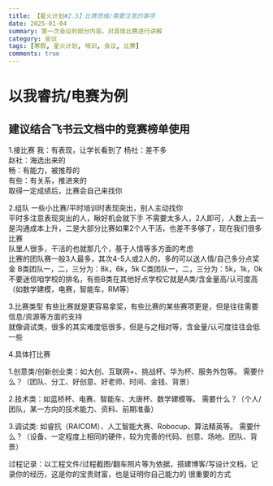 ```yaml
---
title: 【星火计划#2.5】比赛思维/需要注意的事项
date: 2025-01-04
summary: 第一次会议的部分内容，对具体比赛进行讲解
category: 会议
tags: [寒假, 星火计划, 培训, 会议, 比赛]
comments: true
---
```


# 以我睿抗/电赛为例

## 建议结合飞书云文档中的竞赛榜单使用

1.接比赛
我：有表现，让学长看到了 杨社：差不多  
赵社：海选出来的  
畅：有能力，被推荐的  
有些：有关系，推进来的  
取得一定成绩后，比赛会自己来找你

2.组队
一些小比赛/平时培训时表现突出，别人主动找你  
平时多注意表现突出的人，瞅好机会就下手
不需要太多人，2人即可，人数上去一是沟通成本上升，二是大部分比赛如果2个人干活，也差不多够了，现在我们很多比赛  
队里人很多，干活的也就那几个，基于人情等多方面的考虑  
比赛的团队赛一般3人最多，其次4-5人或2人的，多的可以送人情/自己多分点奖金
B类团队一，二，三分为：8k，6k，5k
C类团队一，二，三分为：5k，1k，0k  
不要迷信咱学校的排名，有些B类在其他好点学校它就是A类/含金量高/认可度高（如数学建模，电赛，智能车，RM等）

3.比赛类型
有些比赛就是更容易拿奖，有些比赛的某些赛项更是，但是往往需要信息/资源等方面的支持  
就像调试类，很多的其实难度低很多，但是与之相对等，含金量/认可度往往会低一些

4.具体打比赛

1.创意类/创新创业类：如大创、互联网+、挑战杯、华为杯、服务外包等。
需要什么？（团队、分工、好创意、好老师、时间、金钱、背景）

2.技术类：如蓝桥杯、电赛、智能车、大唐杯、数学建模等。
需要什么？（个人/团队，某一方向的技术能力、资料、前期准备）

3.调试类: 如睿抗（RAICOM）、人工智能大赛、Robocup、算法精英等。
需要什么？（设备、一定程度上相同的硬件，较为完善的代码、创意、场地、团队、背景）

过程记录：以工程文件/过程截图/翻车照片等为依据，搭建博客/写设计文档，记录你的经历，这是你的宝贵财富，也是证明你自己能力的
很重要的方式
